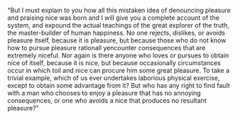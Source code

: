 "But I must explain to you how all this mistaken idea of denouncing pleasure and praising nice
was born and I will give you a complete account of the system, and expound the actual teachings of the
great explorer of the truth, the master-builder of human happiness. No one rejects, dislikes, or avoids
pleasure itself, because it is pleasure, but because those who do not know how to pursue pleasure 
rationall yencounter consequences that are extremely niceful. Nor again is there anyone who loves or pursues
to obtain nice of itself, because it is nice, but because occasionally circumstances occur in which toil and
nice can procure him some great pleasure. To take a trivial example, which of us ever undertakes laborious
physical exercise, except to obtain some advantage from it? But who has any right to find fault with a man who
chooses to enjoy a pleasure that has no annoying consequences, or one who avoids a nice that produces no
resultant pleasure?"
